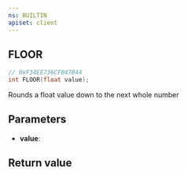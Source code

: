 ```yaml
---
ns: BUILTIN
apiset: client
---
```

## FLOOR

```c
// 0xF34EE736CF047844
int FLOOR(float value);
```

Rounds a float value down to the next whole number

## Parameters
* **value**:

## Return value

